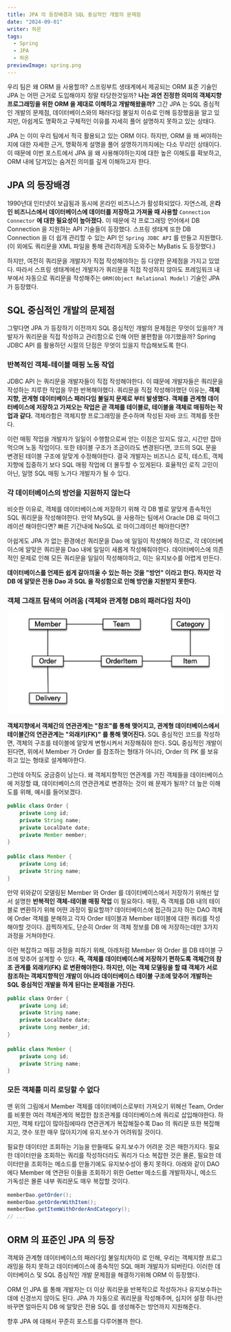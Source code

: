 ```yaml
---
title: JPA 의 등장배경과 SQL 중심적인 개발의 문제점
date: "2024-09-01"
writer: 하온
tags:
  - Spring
  - JPA
  - 하온
previewImage: spring.png
---
```


우리 팀은 왜 ORM 을 사용할까? 스프링부트 생태계에서 제공되는 ORM 표준 기술인 JPA 는 어떤 근거로 도입해야지 정말 타당한것일까? **나는 과연 진정한 의미의 객체지향 프로그래밍을 위한 ORM 을 제대로 이해하고 개발해왔을까?** 그간 JPA 는 SQL 중심적인 개발의 문제점, 데이터베이스와의 패러다임 불일치 이슈로 인해 등장했음을 알고 있지만, 아쉽게도 명확하고 구체적인 이유를 자세히 풀어 설명하지 못하고 있는 상태다.

JPA 는 이미 우리 팀에서 적극 활용되고 있는 ORM 이다. 하지만, ORM 을 왜 써야하는지에 대한 자세한 근거, 명확하게 설명을 풀어 설명하기까지에는 다소 무리인 상태이다. 이 때문에 이번 포스트에서 JPA 을 왜 사용해야하는지에 대한 높은 이해도를 확보하고, ORM 내에 담겨있는 숨겨진 의미를 깊게 이해하고자 한다. 

## JPA 의 등장배경

1990년대 인터넷이 보급됨과 동시에 온라인 비즈니스가 활성화되었다. 자연스레, 온**라인 비즈니스에서 데이터베이스에 데이터를 저장하고 가져올 때 사용할** `Connection Connector` **에 대한 필요성이 높아졌다.** 이 때문에 각 프로그래밍 언어에서 DB Connection 을 지원하는 API 기술들이 등장했다. 스프링 생태계 또한 DB Connection 을 더 쉽개 관리할 수 있는 API 인 `Spring JDBC API` 를 만들고 지원했다. (이 외에도 쿼리문을 XML 파일을 통해 관리하게끔 도와주는 MyBatis 도 등장했다.)

하지만, 여전히 쿼리문을 개발자가 직접 작성해야하는 등 다양한 문제점을 가지고 있었다. 따라서 스프링 생태계에선 개발자가 쿼리문을 직접 작성하지 않아도 프레임워크 내부에서 자동으로 쿼리문을 작성해주는 `ORM(Object Relational Model)` 기술인 JPA 가 등장했다. 

## SQL 중심적인 개발의 문제점

그렇다면 JPA 가 등장하기 이전까지 SQL 중심적인 개발의 문제점은 무엇이 있을까? 개발자가 쿼리문을 직접 작성하고 관리함으로 인해 어떤 불편함을 야기했을까? Spring JDBC API 를 활용하던 시절의 단점은 무엇이 있을지 학습해보도록 한다.

### 반복적인 객체-테이블 매핑 노동 작업

JDBC API 는 쿼리문을 개발자들이 직접 작성해야한다. 이 떄문에 개발자들은 쿼리문을 작성하는 지루한 작업을 무한 반복해야했다. 쿼리문을 직접 작성해야했던 이유는, **객체지향, 관게형 데이터베이스 패러다임 불일치 문제로 부터 발생했다. 객체를 관계형 데이터베이스에 저장하고 가져오는 작업은 곧 객체를 테이블로, 테이블을 객체로 매핑하는 작업과 같다.** 객체라함은 객체지향 프로그래밍을 준수하며 작성된 자바 코드 객체를 뜻한다.

이런 매핑 작업을 개발자가 일일이 수행함으로써 얻는 이점은 있지도 않고, 시간만 잡아먹으며 노동 작업이다. 또한 테이블 구조가 조금이라도 변경된다면, 코드의 SQL 문을 변경된 테이블 구조에 알맞게 수정해야한다. 결국 개발자는 비즈니스 로직, 테스트, 객체지향에 집중하기 보다 SQL 매핑 작업에 더 몰두할 수 있게된다. 효율적인 로직 고민이 아닌, 일명 SQL 매핑 노가다 개발자가 될 수 있다.

### 각 데이터베이스의 방언을 지원하지 않는다

비슷한 이유로, 객체를 데이터베이스에 저장하기 위해 각 DB 별로 알맞게 종속적인 SQL 쿼리문을 작성해야한다. 만약 MySQL 을 사용하는 팀에서 Oracle DB 로 마이그레이션 해야한다면? 빠른 기간내에 NoSQL 로 마이그레이션 해야한다면? 

아쉽게도 JPA 가 없는 환경에선 쿼리문을 Dao 에 일일이 작성해야 하므로, 각 데이터베이스에 알맞은 쿼리문을 Dao 내에 일일이 새롭게 작성해줘야한다. 데이터베이스에 의존적인 문제로 인해 모든 쿼리문을 일일이 작성해야하고, 이는 유지보수를 어렵게 만든다. 

**데이터베이스를 언제든 쉽게 갈아끠울 수 있는 하는 것을 "방언" 이라고 한다. 하지만 각 DB 에 알맞은 전용 Dao 과 SQL 을 작성함으로 인해 방언을 지원받지 못한다.**

### 객체 그래프 탐색의 어려움 (객체와 관계형 DB의 패러다임 차이)

![alt text](image.png)

**객체지향에서 객체간의 연관관계는 "참조"를 통해 맺어지고, 관계형 데이터베이스에서 테이블간의 연관관계는 "외래키(FK)" 를 통해 맺어진다.** SQL 중심적인 코드를 작성하면, 객체의 구조를 테이블에 알맞게 변형시켜서 저장해줘야 한다. SQL 중심적인 개발이 된다면, 위에서 Member 가 Order 를 참조하는 형태가 아니라, Order 의 PK 를 보유하고 있는 형태로 설계해야한다.

그런데 아직도 궁금증이 남는다. 왜 객체지향적인 연관계를 가진 객체들을 데이터베이스에 저장할 떄, 데이터베이스의 연관관계로 변경하는 것이 왜 문제가 될까? 더 높은 이해도를 위해, 예시를 들어보겠다. 

~~~java
public class Order {
    private Long id;
    private String name;
    private LocalDate date;
    private Member member;
}

public class Member {
    private Long id;
    private String name;
}
~~~

만약 위와같이 모델링된 Member 와 Order 를 데이터베이스에서 저장하기 위해선 앞서 설명한 **반복적인 객체-테이블 매핑 작업** 이 필요하다. 매핑, 즉 객체를 DB 내의 테이블로 변환하기 위해 어떤 과정이 필요할까? 데이터베이스에 접근하고자 하는 DAO 객체에 Order 객체를 분해하고 각자 Order 테이블과 Member 테이블에 대한 쿼리를 작성해야할 것이다. 끔찍하게도, 단순히 Order 의 객체 정보를 DB 에 저장하는데만 3가지 과정을 거쳐야한다.

이런 복잡하고 매핑 과정을 피하기 위해, 아래처럼 Member 와 Order 를 DB 테이블 구조에 맞추어 설계할 수 있다. **즉, 객체를 데이터베이스에 저장하기 편하도록 객체간의 참조 관계를 외래키(FK) 로 변환해야한다. 하지만, 이는 객체 모델링을 할 떄 객체가 서로 참조하는 객체지향적인 개발이 아니라 데이터베이스 테이블 구조에 맞추어 개발하는 SQL 중심적인 개발을 하게 된다는 문제점을 가진다.**

~~~java
public class Order {
    private Long id;
    private String name;
    private LocalDate date;
    private Long member_id;
}

public class Member {
    private Long id;
    private String name;
}
~~~

### 모든 객체를 미리 로딩할 수 없다

맨 위의 그림에서 Member 객체를 데이터베이스로부터 가져오기 위해선 Team, Order 를 비롯한 여러 객체관계의 복잡한 참조관계를 데이터베이스에 쿼리로 삽입해야한다. 하지만, 객체 타입이 많아짐에따라 연관관계가 복잡해질수록 Dao 의 쿼리문 또한 복잡해지고, 갯수 또한 매우 많아지기에 유지.보수가 어려워질 것이다. 

필요한 데이터만 조회하는 기능을 만들때도 유지.보수가 어려운 것은 매한가지다. 필요한 데이터만을 조회하는 쿼리를 작성하더라도 쿼리가 다소 복잡한 것은 몰론, 필요한 데이터만을 조회하는 메소드를 만들기에도 유지보수성이 좋지 못하다. 아래와 같이 DAO 에다 Member 에 연관된 이들을 조회하기 위한 Getter 메소드를 개발하자니, 메소드 가독성은 몰론 내부 쿼리문도 매우 복잡할 것이다.

~~~java
memberDao.getOrder();
memberDao.getOrderWithItem();
memberDao.getItemWithOrderAndCategory();
// ...
~~~



## ORM 의 표준인 JPA 의 등장

객체와 관계형 데이터베이스의 패러다임 불일치(차이) 로 인해, 우리는 객체지향 프로그래밍을 하지 못하고 데이터베이스에 종속적인 SQL 매퍼 개발자가 되버린다. 이러한 데이터베이스 및 SQL 중심적인 개발 문제점을 해결하기위해 ORM 이 등장했다.

ORM 인 JPA 를 통해 개발자는 더 이상 쿼리문을 반복적으로 작성하거나 유지보수하는데에 신경쓰지 않아도 된다. JPA 가 자동으로 쿼리문을 작성해주며, 심지어 설정 하나만 바꾸면 얼마든지 DB 에 알맞은 전용 SQL 를 생성해주는 방언까지 지원해준다.

향후 JPA 에 대해서 꾸준히 포스트를 다루어볼까 한다.


